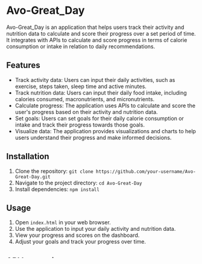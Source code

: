 # Avo-Great_Day

Avo-Great_Day is an application that helps users track their activity and nutrition data to calculate and score their progress over a set period of time. It integrates with APIs to calculate and score progress in terms of calorie consumption or intake in relation to daily recommendations.

## Features

- Track activity data: Users can input their daily activities, such as exercise, steps taken, sleep time and active minutes.
- Track nutrition data: Users can input their daily food intake, including calories consumed, macronutrients, and micronutrients.
- Calculate progress: The application uses APIs to calculate and score the user's progress based on their activity and nutrition data.
- Set goals: Users can set goals for their daily calorie consumption or intake and track their progress towards those goals.
- Visualize data: The application provides visualizations and charts to help users understand their progress and make informed decisions.

## Installation

1. Clone the repository: `git clone https://github.com/your-username/Avo-Great-Day.git`
2. Navigate to the project directory: `cd Avo-Great-Day`
3. Install dependencies: `npm install`

## Usage

1. Open `index.html` in your web browser.
2. Use the application to input your daily activity and nutrition data.
3. View your progress and scores on the dashboard.
4. Adjust your goals and track your progress over time.

## API Integration

Avo-Great_Day integrates with the following APIs to calculate and score progress:

- ADAMAM API: Provides daily calorie consumption (in Calories) based on the description of food intake.
- Inspirational Quotes API: Provides the motivational quote for the day and the author's name.
- Giphy API: Provides a gif based on the motivational quote for the day.

To integrate the APIs, you will need to obtain API keys and configure them in the `script.js` file.

## Contributing

Contributions are welcome! If you have any ideas, suggestions, or bug reports, please open an issue or submit a pull request.

## License

This project is licensed under the [MIT License](LICENSE).

# Avo-Great-Day